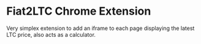 # Fiat2LTC Chrome Extension

Very simplex extension to add an iframe to each page displaying the latest LTC price, also acts as a calculator.


